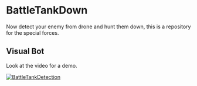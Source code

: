 # BattleTankDown
Now detect your enemy from drone and hunt them down, this is a repository for the special forces. 
## Visual Bot

Look at the video for a demo.

[![BattleTankDetection](https://youtu.be/XquOIBpA6gM/0.jpg)](https://youtu.be/XquOIBpA6gM)
